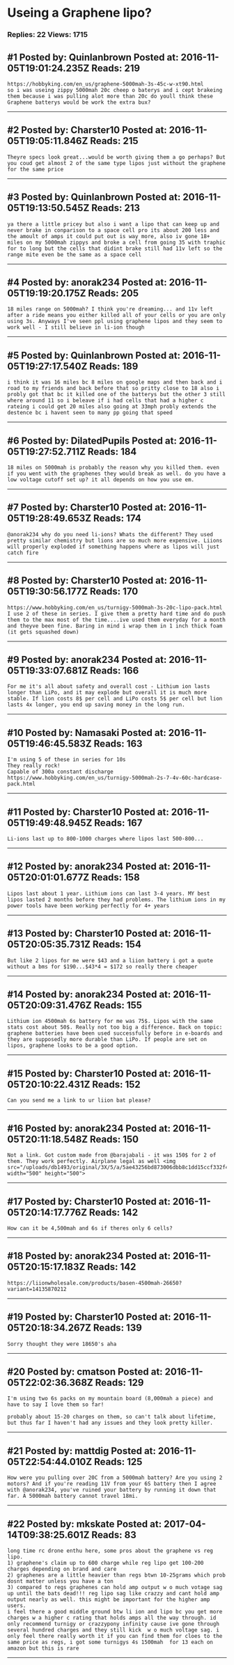 # Useing a Graphene lipo?

### Replies: 22 Views: 1715

## \#1 Posted by: Quinlanbrown Posted at: 2016-11-05T19:01:24.235Z Reads: 219

```
https://hobbyking.com/en_us/graphene-5000mah-3s-45c-w-xt90.html
so i was useing zippy 5000mah 20c cheep o baterys and i cept brakeing them because i was pulling alot more than 20c do youll think these Graphene batterys would be work the extra bux?
```

---
## \#2 Posted by: Charster10 Posted at: 2016-11-05T19:05:11.846Z Reads: 215

```
Theyre specs look great...would be worth giving them a go perhaps? But you coud get almost 2 of the same type lipos just without the graphene for the same price
```

---
## \#3 Posted by: Quinlanbrown Posted at: 2016-11-05T19:13:50.545Z Reads: 213

```
ya there a little pricey but also i want a lipo that can keep up and never brake in conparison to a space cell pro its about 200 less and the amoult of amps it could put out is way more, also iv gone 18+ miles on my 5000mah zippys and broke a cell from going 35 with traphic for to long but the cells that didint brake still had 11v left so the range mite even be the same as a space cell
```

---
## \#4 Posted by: anorak234 Posted at: 2016-11-05T19:19:20.175Z Reads: 205

```
18 miles range on 5000mah? I think you're dreaming... and 11v left after a ride means you either killed all of your cells or you are only using 3s. Anyways I've seen ppl using graphene lipos and they seem to work well - I still believe in li-ion though
```

---
## \#5 Posted by: Quinlanbrown Posted at: 2016-11-05T19:27:17.540Z Reads: 189

```
i think it was 16 miles bc 8 miles on google maps and then back and i road to my friends and back before that so pritty close to 18 also i probly got that bc it killed one of the batterys but the other 3 still where around 11 so i beleave if i had cells that had a higher c rateing i could get 20 miles also going at 33mph probly extends the destence bc i havent seen to many pp going that speed
```

---
## \#6 Posted by: DilatedPupils Posted at: 2016-11-05T19:27:52.711Z Reads: 184

```
18 miles on 5000mah is probably the reason why you killed them. even if you went with the graphenes they would break as well. do you have a low voltage cutoff set up? it all depends on how you use em.
```

---
## \#7 Posted by: Charster10 Posted at: 2016-11-05T19:28:49.653Z Reads: 174

```
@anorak234 why do you need li-ions? Whats the different? They used pretty similar chemistry but lions are so much more expensive. Liions will properly exploded if something happens where as lipos will just catch fire
```

---
## \#8 Posted by: Charster10 Posted at: 2016-11-05T19:30:56.177Z Reads: 170

```
https://www.hobbyking.com/en_us/turnigy-5000mah-3s-20c-lipo-pack.html I use 2 of these in series. I give them a pretty hard time and do push them to the max most of the time....ive used them everyday for a month and theyve been fine. Baring in mind i wrap them in 1 inch thick foam (it gets squashed down)
```

---
## \#9 Posted by: anorak234 Posted at: 2016-11-05T19:33:07.681Z Reads: 166

```
For me it's all about safety and overall cost - Lithium ion lasts longer than LiPo, and it may explode but overall it is much more stable. If lion costs 8$ per cell and LiPo costs 5$ per cell but lion lasts 4x longer, you end up saving money in the long run.
```

---
## \#10 Posted by: Namasaki Posted at: 2016-11-05T19:46:45.583Z Reads: 163

```
I'm using 5 of these in series for 10s
They really rock!
Capable of 300a constant discharge
https://www.hobbyking.com/en_us/turnigy-5000mah-2s-7-4v-60c-hardcase-pack.html
```

---
## \#11 Posted by: Charster10 Posted at: 2016-11-05T19:49:48.945Z Reads: 167

```
Li-ions last up to 800-1000 charges where lipos last 500-800...
```

---
## \#12 Posted by: anorak234 Posted at: 2016-11-05T20:01:01.677Z Reads: 158

```
Lipos last about 1 year. Lithium ions can last 3-4 years. MY best lipos lasted 2 months before they had problems. The lithium ions in my power tools have been working perfectly for 4+ years
```

---
## \#13 Posted by: Charster10 Posted at: 2016-11-05T20:05:35.731Z Reads: 154

```
But like 2 lipos for me were $43 and a liion battery i got a quote without a bms for $190...$43*4 = $172 so really there cheaper
```

---
## \#14 Posted by: anorak234 Posted at: 2016-11-05T20:09:31.476Z Reads: 155

```
Lithium ion 4500mah 6s battery for me was 75$. Lipos with the same stats cost about 50$. Really not too big a difference. Back on topic: graphene batteries have been used successfully before in e-boards and they are supposedly more durable than LiPo. If people are set on lipos, graphene looks to be a good option.
```

---
## \#15 Posted by: Charster10 Posted at: 2016-11-05T20:10:22.431Z Reads: 152

```
Can you send me a link to ur liion bat please?
```

---
## \#16 Posted by: anorak234 Posted at: 2016-11-05T20:11:18.548Z Reads: 150

```
Not a link. Got custom made from @barajabali - it was 150$ for 2 of them. They work perfectly. Airplane legal as well <img src="/uploads/db1493/original/3X/5/a/5ae43256bd873006dbb8c1dd15ccf332f44fcb78.JPG" width="500" height="500">
```

---
## \#17 Posted by: Charster10 Posted at: 2016-11-05T20:14:17.776Z Reads: 142

```
How can it be 4,500mah and 6s if theres only 6 cells?
```

---
## \#18 Posted by: anorak234 Posted at: 2016-11-05T20:15:17.183Z Reads: 142

```
https://liionwholesale.com/products/basen-4500mah-26650?variant=14135870212
```

---
## \#19 Posted by: Charster10 Posted at: 2016-11-05T20:18:34.267Z Reads: 139

```
Sorry thought they were 18650's aha
```

---
## \#20 Posted by: cmatson Posted at: 2016-11-05T22:02:36.368Z Reads: 129

```
I'm using two 6s packs on my mountain board (8,000mah a piece) and have to say I love them so far!

probably about 15-20 charges on them, so can't talk about lifetime, but thus far I haven't had any issues and they look pretty killer.
```

---
## \#21 Posted by: mattdig Posted at: 2016-11-05T22:54:44.010Z Reads: 125

```
How were you pulling over 20C from a 5000mah battery? Are you using 2 motors? And if you're reading 11V from your 6S battery then I agree with @anorak234, you've ruined your battery by running it down that far. A 5000mah battery cannot travel 18mi.
```

---
## \#22 Posted by: mkskate Posted at: 2017-04-14T09:38:25.601Z Reads: 83

```
long time rc drone enthu here, some pros about the graphene vs reg lipo. 
1) graphene's claim up to 600 charge while reg lipo get 100-200 charges depending on brand and care
2) graphenes are a little heavier than regs btwn 10-25grams which prob dosnt matter unless you have a ton
3) compared to regs graphenes can hold amp output w o much votage sag up until the bats dead!!! reg lipo sag like crazzy and cant hold amp output nearly as well. this might be important for the higher amp users.
i feel there a good middle ground btw li ion and lipo bc you get more charges w a higher c rating that holds amps all the way through. id only recommend turnigy or crazzypony infinity cause ive gone through several hundred charges and they still kick  w o much voltage sag. i only feel there really worth it if you can find them for cloes to the same price as regs, i got some turnigys 4s 1500mah  for 13 each on amazon but this is rare
```

---
